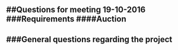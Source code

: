 ##Questions for meeting 19-10-2016
###Requirements
####Auction
- 

###General questions regarding the project
- 
